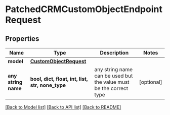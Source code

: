 # PatchedCRMCustomObjectEndpointRequest

## Properties

| Name                | Type                                              | Description                                                        | Notes      |
| ------------------- | ------------------------------------------------- | ------------------------------------------------------------------ | ---------- |
| **model**           | [**CustomObjectRequest**](CustomObjectRequest.md) |                                                                    |
| **any string name** | **bool, dict, float, int, list, str, none_type**  | any string name can be used but the value must be the correct type | [optional] |

[[Back to Model list]](../README.md#documentation-for-models) [[Back to API list]](../README.md#documentation-for-api-endpoints) [[Back to README]](../README.md)
